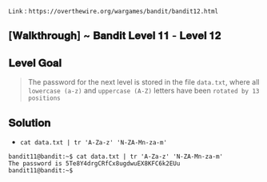 `Link` : `https://overthewire.org/wargames/bandit/bandit12.html`

## [𝐖𝐚𝐥𝐤𝐭𝐡𝐫𝐨𝐮𝐠𝐡] ~ 𝐁𝐚𝐧𝐝𝐢𝐭 𝐋𝐞𝐯𝐞𝐥 𝟏𝟏 - 𝐋𝐞𝐯𝐞𝐥 𝟏𝟐
## 𝐋𝐞𝐯𝐞𝐥 𝐆𝐨𝐚𝐥
> The password for the next level is stored in the file `data.txt`, where all `lowercase (a-z)` and `uppercase (A-Z)` letters have been `rotated by 13 positions`

## 𝐒𝐨𝐥𝐮𝐭𝐢𝐨𝐧
- `cat data.txt | tr 'A-Za-z' 'N-ZA-Mn-za-m' `

```
bandit11@bandit:~$ cat data.txt | tr 'A-Za-z' 'N-ZA-Mn-za-m' 
The password is 5Te8Y4drgCRfCx8ugdwuEX8KFC6k2EUu
bandit11@bandit:~$ 

```
